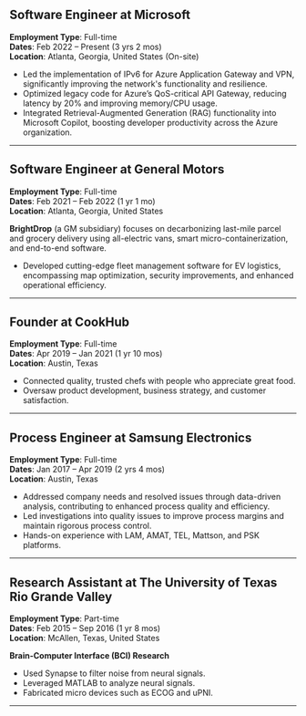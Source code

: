 ## Software Engineer at Microsoft
**Employment Type**: Full-time  
**Dates**: Feb 2022 – Present (3 yrs 2 mos)  
**Location**: Atlanta, Georgia, United States (On-site)

- Led the implementation of IPv6 for Azure Application Gateway and VPN, significantly improving the network's functionality and resilience.
- Optimized legacy code for Azure’s QoS-critical API Gateway, reducing latency by 20% and improving memory/CPU usage.
- Integrated Retrieval-Augmented Generation (RAG) functionality into Microsoft Copilot, boosting developer productivity across the Azure organization.

---

## Software Engineer at General Motors
**Employment Type**: Full-time  
**Dates**: Feb 2021 – Feb 2022 (1 yr 1 mo)  
**Location**: Atlanta, Georgia, United States

**BrightDrop** (a GM subsidiary) focuses on decarbonizing last-mile parcel and grocery delivery using all-electric vans, smart micro-containerization, and end-to-end software.
- Developed cutting-edge fleet management software for EV logistics, encompassing map optimization, security improvements, and enhanced operational efficiency.

---

## Founder at CookHub
**Employment Type**: Full-time  
**Dates**: Apr 2019 – Jan 2021 (1 yr 10 mos)  
**Location**: Austin, Texas

- Connected quality, trusted chefs with people who appreciate great food.
- Oversaw product development, business strategy, and customer satisfaction.

---

## Process Engineer at Samsung Electronics
**Employment Type**: Full-time  
**Dates**: Jan 2017 – Apr 2019 (2 yrs 4 mos)  
**Location**: Austin, Texas

- Addressed company needs and resolved issues through data-driven analysis, contributing to enhanced process quality and efficiency.
- Led investigations into quality issues to improve process margins and maintain rigorous process control.
- Hands-on experience with LAM, AMAT, TEL, Mattson, and PSK platforms.

---

## Research Assistant at The University of Texas Rio Grande Valley
**Employment Type**: Part-time  
**Dates**: Feb 2015 – Sep 2016 (1 yr 8 mos)  
**Location**: McAllen, Texas, United States

**Brain-Computer Interface (BCI) Research**  
- Used Synapse to filter noise from neural signals.  
- Leveraged MATLAB to analyze neural signals.  
- Fabricated micro devices such as ECOG and uPNI.

---

<!-- Optional extra sections for Education, Skills, Projects, etc. -->

